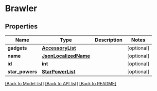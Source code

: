 # Brawler

## Properties
Name | Type | Description | Notes
------------ | ------------- | ------------- | -------------
**gadgets** | [**AccessoryList**](AccessoryList.md) |  | [optional] 
**name** | [**JsonLocalizedName**](JsonLocalizedName.md) |  | [optional] 
**id** | **int** |  | [optional] 
**star_powers** | [**StarPowerList**](StarPowerList.md) |  | [optional] 

[[Back to Model list]](../README.md#documentation-for-models) [[Back to API list]](../README.md#documentation-for-api-endpoints) [[Back to README]](../README.md)

